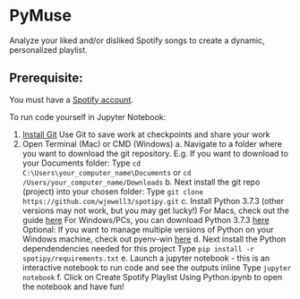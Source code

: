 # PyMuse
Analyze your liked and/or disliked Spotify songs to create a dynamic, personalized playlist. 

## Prerequisite: 
You must have a [Spotify account](https://accounts.spotify.com/en/login?continue=https).

To run code yourself in Jupyter Notebook:
1. [Install Git](https://git-scm.com/book/en/v2/Getting-Started-Installing-Git)
        Use Git to save work at checkpoints and share your work 
2. Open Terminal (Mac) or CMD (Windows)
        a. Navigate to a folder where you want to download the git repository. 
            E.g. If you want to download to your Documents folder:
            Type ```cd C:\Users\your_computer_name\Documents``` or ```cd /Users/your_computer_name/Downloads```
        b. Next install the git repo (project) into your chosen folder:
            Type ```git clone https://github.com/wjewell3/spotipy.git```
        c. Install Python 3.7.3 (other versions may not work, but you may get lucky!)
            For Macs, check out the guide [here](https://opensource.com/article/19/5/python-3-default-mac)
            For Windows/PCs, you can download Python 3.7.3 [here](https://www.python.org/ftp/python/3.7.3/python-3.7.3-amd64-webinstall.exe)
            Optional: If you want to manage multiple versions of Python on your Windows machine, check out pyenv-win [here](https://github.com/pyenv-win/pyenv-win)
        d. Next install the Python dependendencies needed for this project
            Type ```pip install -r spotipy/requirements.txt```
        e. Launch a jupyter notebook - this is an interactive notebook to run code and see the outputs inline
            Type ```jupyter notebook```
        f. Click on Create Spotify Playlist Using Python.ipynb to open the notebook and have fun!
